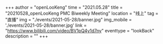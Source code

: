 ﻿+++
author = "openLooKeng"
time = "2021.05.28" 
title = "20210528_openLooKeng PMC Biweekly Meeting" 
location = "线上" 
tag = "直播"
img = "./events/2021-05-28/banner.jpg" 
img_mobile = './events/2021-05-28/banner.jpg'
link = "https://www.bilibili.com/video/BV1pQ4y1d7ny"
eventtype = "lookBack"
description = ""
+++

